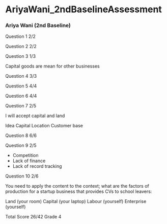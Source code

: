 # AriyaWani_2ndBaselineAssessment
### Ariya Wani (2nd Baseline)

Question 1 2/2

Question 2 2/2

Question 3 1/3

Capital goods are mean for other businesses

Question 4 3/3

Question 5 4/4

Question 6 4/4

Question 7  2/5 

I will accept capital and land

Idea
Capital
Location
Customer base

Question 8 6/6

Question 9 2/5

 - Competition
 - Lack of finance
 - Lack of record tracking

Question 10 2/6

You need to apply the content to the context; what are the factors of production for
a startup business that provides CVs to school leavers:

Land (your room)
Capital (your laptop)
Labour (yourself)
Enterprise (yourself)

Total Score 26/42 Grade 4



